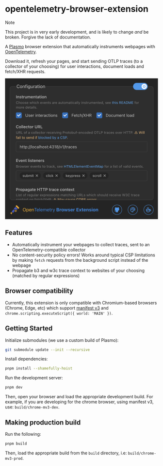# opentelemetry-browser-extension

> [!NOTE] 
> This project is in very early development, and is likely to change *and* be broken. Forgive the lack of documentation.

A [Plasmo](https://docs.plasmo.com/) browser extension that automatically instruments webpages with [OpenTelemetry](https://opentelemetry.io/docs/what-is-opentelemetry/).

Download it, refresh your pages, and start sending OTLP traces (to a collector of your choosing) for user interactions, document loads and fetch/XHR requests.

<img src='./assets/store/popup.png' width='524' alt='An example view of the popup UI'/>

## Features

* Automatically instrument your webpages to collect traces, sent to an OpenTelemetry-compatible collector
* No content-security policy errors! Works around typical CSP limitations by making `fetch` requests from the background script instead of the webpage
* Propagate b3 and w3c trace context to websites of your choosing (matched by regular expressions)

## Browser compatibility

Currently, this extension is only compatible with Chromium-based browsers (Chrome, Edge, etc) which support [manifest v3](https://developer.chrome.com/docs/extensions/develop/migrate/what-is-mv3) and `chrome.scripting.executeScript({ world: 'MAIN' })`.

## Getting Started

Initialize submodules (we use a custom build of Plasmo):

```bash
git submodule update --init --recursive
```

Install dependencies:

```bash
pnpm install --shamefully-hoist
```

Run the development server:

```bash
pnpm dev
```

Then, open your browser and load the appropriate development build. For example, if you are developing for the chrome browser, using manifest v3, use: `build/chrome-mv3-dev`.

## Making production build

Run the following:

```bash
pnpm build
```

Then, load the appropriate build from the `build` directory, i.e: `build/chrome-mv3-prod`.
